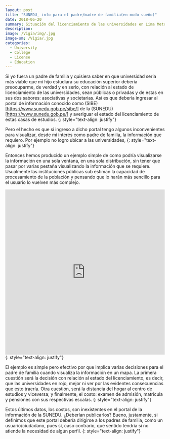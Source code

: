 ```yaml
---
layout: post
title: "SUNEDU_ info para el padre/madre de familia(en modo sueño)"
date: 2018-06-20
summary: Situación del licenciamiento de las universidades en Lima Metropolitana
description: 
image: /Vigia/img/.jpg
image-sm: /Vigia/.jpg
categories:
  - University
  - College
  - License
  - Education
---
```

Si yo fuera un padre de familia y quisiera saber en que universidad seria más viable que mi hijo estudiara su educación superior debería preocuparme, de verdad y en serio, con relación al estado de licenciamiento de las universidades, sean públicas o privadas y de estas en sus dos sabores: asociativas y societarias. Así es que debería ingresar al portal de información conocido como (SIBE)[https://www.sunedu.gob.pe/sibe/] de la (SUNEDU)[https://www.sunedu.gob.pe/] y averiguar el estado del licenciamiento de estas casas de estudios.
{: style="text-align: justify"}

Pero el hecho es que si ingreso a dicho portal tengo algunos inconvenientes para visualizar, desde mi interés como padre de familia, la información que requiero. Por ejemplo no logro ubicar a las universidades,
{: style="text-align: justify"}

Entonces hemos producido un ejemplo simple de como podría visualizarse la información en una sola ventana, en una sola distribución, sin tener que pasar por varias pestaña visualizando la información que se requiere. Usualmente las instituciones públicas sub estiman la capacidad de procesamiento de la población y pensando que lo harán más sencillo para el usuario lo vuelven más complejo.    

<iframe width="100%" height="520" frameborder="0" src="https://manuelvarzen.carto.com/builder/a523392c-bb69-4ced-a509-540b511ef16d/embed" allowfullscreen webkitallowfullscreen mozallowfullscreen oallowfullscreen msallowfullscreen></iframe>
{: style="text-align: justify"}

El ejemplo es simple pero efectivo por que implica varias decisiones para el padre de familia cuando visualiza la información en un mapa. La primera cuestión será la decisión con relación al estado del licenciamiento, es decir, que las universidades en rojo, mejor ni ver por las evidentes consecuencias que esto traería.  Otra cuestión, será la distancia del hogar al centro de estudios y viceversa; y finalmente, el costo: examen de admisión, matrícula y pensiones con sus respectivas escalas. 
{: style="text-align: justify"}

Estos últimos datos, los costos, son inexistentes en el portal de la información de la SUNEDU. ¿Deberían publicarlos? Bueno, justamente, si definimos que este portal debería dirigirse a los padres de familia, como un usuario/ciudadano, pues sí, caso contrario, que sentido tendría si no atiende la necesidad de algún perfil. 
{: style="text-align: justify"}





